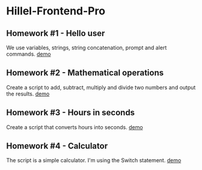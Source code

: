 # Hillel-Frontend-Pro
## Homework #1 - Hello user
We use variables, strings, string concatenation, prompt and alert commands.
[demo](https://wwwowka.github.io/Hillel-Frontend-Pro/Homework_01/)

## Homework #2 - Mathematical operations
Create a script to add, subtract, multiply and divide two numbers and output the results.
[demo](https://wwwowka.github.io/Hillel-Frontend-Pro/Homework_02/)

## Homework #3 - Hours in seconds
Create a script that converts hours into seconds.
[demo](https://wwwowka.github.io/Hillel-Frontend-Pro/Homework_03/)

## Homework #4 - Calculator
The script is a simple calculator. I'm using the Switch statement.
[demo](https://wwwowka.github.io/Hillel-Frontend-Pro/Homework_04/)

